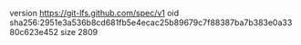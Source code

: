 version https://git-lfs.github.com/spec/v1
oid sha256:2951e3a536b8cd681fb5e4ecac25b89679c7f88387ba7b383e0a3380c623e452
size 2809

